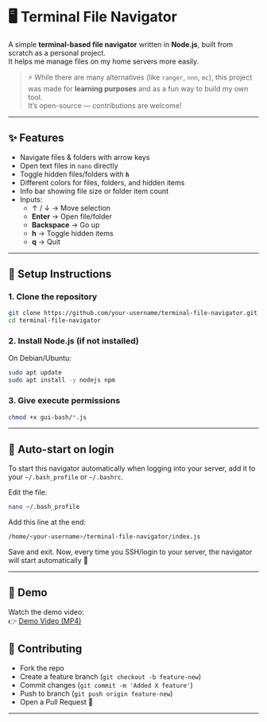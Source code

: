# 🖥️ Terminal File Navigator

A simple **terminal-based file navigator** written in **Node.js**, built from scratch as a personal project.  
It helps me manage files on my home servers more easily.

> ⚡ While there are many alternatives (like `ranger`, `nnn`, `mc`), this project was made for **learning purposes** and as a fun way to build my own tool.  
> It’s open-source — contributions are welcome!

---

## ✨ Features

- Navigate files & folders with arrow keys
- Open text files in `nano` directly
- Toggle hidden files/folders with **`h`**
- Different colors for files, folders, and hidden items
- Info bar showing file size or folder item count
- Inputs:
  - ↑ / ↓ → Move selection
  - **Enter** → Open file/folder
  - **Backspace** → Go up
  - **h** → Toggle hidden items
  - **q** → Quit

---

## 🚀 Setup Instructions

### 1. Clone the repository

```bash
git clone https://github.com/your-username/terminal-file-navigator.git
cd terminal-file-navigator
```

### 2. Install Node.js (if not installed)

On Debian/Ubuntu:

```bash
sudo apt update
sudo apt install -y nodejs npm
```

### 3. Give execute permissions

```bash
chmod +x gui-bash/*.js
```

---

## 🔄 Auto-start on login

To start this navigator automatically when logging into your server, add it to your `~/.bash_profile` or `~/.bashrc`.

Edit the file:

```bash
nano ~/.bash_profile
```

Add this line at the end:

```bash
/home/<your-username>/terminal-file-navigator/index.js
```

Save and exit.
Now, every time you SSH/login to your server, the navigator will start automatically 🎉

---

## 📸 Demo

Watch the demo video:  
👉 [Demo Video (MP4)](./demo.mp4)

## 🤝 Contributing

- Fork the repo
- Create a feature branch (`git checkout -b feature-new`)
- Commit changes (`git commit -m 'Added X feature'`)
- Push to branch (`git push origin feature-new`)
- Open a Pull Request 🚀

---

